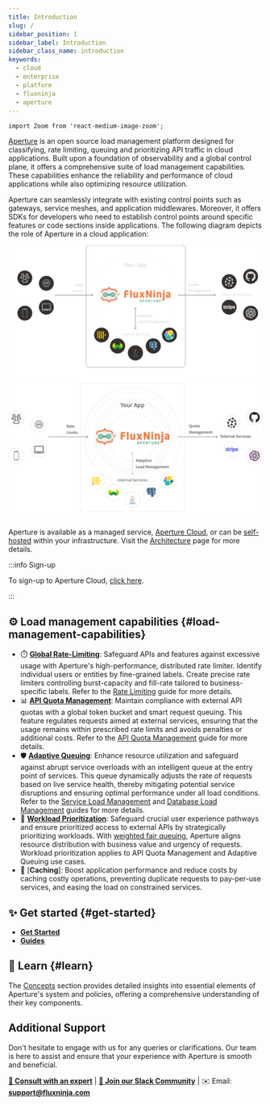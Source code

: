 ```yaml
---
title: Introduction
slug: /
sidebar_position: 1
sidebar_label: Introduction
sidebar_class_name: introduction
keywords:
  - cloud
  - enterprise
  - platform
  - fluxninja
  - aperture
---
```


```mdx-code-block
import Zoom from 'react-medium-image-zoom';
```

[Aperture](https://github.com/fluxninja/aperture) is an open source load
management platform designed for classifying, rate limiting, queuing and
prioritizing API traffic in cloud applications. Built upon a foundation of
observability and a global control plane, it offers a comprehensive suite of
load management capabilities. These capabilities enhance the reliability and
performance of cloud applications while also optimizing resource utilization.

Aperture can seamlessly integrate with existing control points such as gateways,
service meshes, and application middlewares. Moreover, it offers SDKs for
developers who need to establish control points around specific features or code
sections inside applications. The following diagram depicts the role of Aperture
in a cloud application:

![Unified Load Management (dark)](./assets/img/unified-load-management-dark.svg#gh-dark-mode-only)
![Unified Load Management (light)](./assets/img/unified-load-management-light.svg#gh-light-mode-only)

Aperture is available as a managed service, [Aperture Cloud][cloud], or can be
[self-hosted][self-hosted] within your infrastructure. Visit the
[Architecture][architecture] page for more details.

:::info Sign-up

To sign-up to Aperture Cloud, [click here][sign-up].

:::

## ⚙️ Load management capabilities {#load-management-capabilities}

- ⏱️ [**Global Rate-Limiting**](concepts/rate-limiter.md): Safeguard APIs and
  features against excessive usage with Aperture's high-performance, distributed
  rate limiter. Identify individual users or entities by fine-grained labels.
  Create precise rate limiters controlling burst-capacity and fill-rate tailored
  to business-specific labels. Refer to the
  [Rate Limiting](guides/per-user-rate-limiting.md) guide for more details.
- 📊 [**API Quota Management**](concepts/scheduler/quota-scheduler.md): Maintain
  compliance with external API quotas with a global token bucket and smart
  request queuing. This feature regulates requests aimed at external services,
  ensuring that the usage remains within prescribed rate limits and avoids
  penalties or additional costs. Refer to the
  [API Quota Management](guides/api-quota-management.md) guide for more details.
- 🛡️ [**Adaptive Queuing**](concepts/scheduler/load-scheduler.md): Enhance
  resource utilization and safeguard against abrupt service overloads with an
  intelligent queue at the entry point of services. This queue dynamically
  adjusts the rate of requests based on live service health, thereby mitigating
  potential service disruptions and ensuring optimal performance under all load
  conditions. Refer to the
  [Service Load Management](aperture-for-infra/guides/service-load-management/service-load-management.md)
  and
  [Database Load Management](aperture-for-infra/guides/database-load-management/database-load-management.md)
  guides for more details.
- 🎯 [**Workload Prioritization**](concepts/scheduler/scheduler.md): Safeguard
  crucial user experience pathways and ensure prioritized access to external
  APIs by strategically prioritizing workloads. With
  [weighted fair queuing](https://en.wikipedia.org/wiki/Weighted_fair_queueing),
  Aperture aligns resource distribution with business value and urgency of
  requests. Workload prioritization applies to API Quota Management and Adaptive
  Queuing use cases.
- 💾 [**Caching**]: Boost application performance and reduce costs by caching
  costly operations, preventing duplicate requests to pay-per-use services, and
  easing the load on constrained services.

## ✨ Get started {#get-started}

- [**Get Started**](get-started/get-started.md)
- [**Guides**](guides/guides.md)

## 📖 Learn {#learn}

The [Concepts](concepts/concepts.md) section provides detailed insights into
essential elements of Aperture's system and policies, offering a comprehensive
understanding of their key components.

## Additional Support

Don't hesitate to engage with us for any queries or clarifications. Our team is
here to assist and ensure that your experience with Aperture is smooth and
beneficial.

<!-- vale off -->

[**💬 Consult with an expert**](https://calendly.com/desaijai/fluxninja-meeting)
|
[**👥 Join our Slack Community**](https://join.slack.com/t/fluxninja-aperture/shared_invite/zt-1vm2t2yjb-AG8rzKkB5TpPmqihJB6YYw)
| ✉️ Email: [**support@fluxninja.com**](mailto:support@fluxninja.com)

<!-- vale on -->

[cloud]: https://www.fluxninja.com/product
[sign-up]: https://app.fluxninja.com/sign-up
[architecture]: /aperture-for-infra/architecture.md
[self-hosted]: /aperture-for-infra/aperture-for-infra.md
